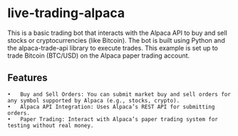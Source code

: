 # live-trading-alpaca
This is a basic trading bot that interacts with the Alpaca API to buy and sell stocks or cryptocurrencies (like Bitcoin). The bot is built using Python and the alpaca-trade-api library to execute trades. This example is set up to trade Bitcoin (BTC/USD) on the Alpaca paper trading account.

## Features

	•	Buy and Sell Orders: You can submit market buy and sell orders for any symbol supported by Alpaca (e.g., stocks, crypto).
	•	Alpaca API Integration: Uses Alpaca’s REST API for submitting orders.
	•	Paper Trading: Interact with Alpaca’s paper trading system for testing without real money.
